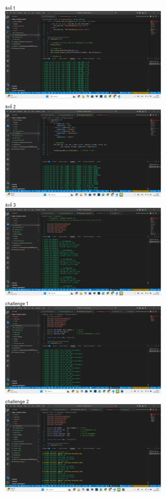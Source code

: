 ข้อที่ 1
![alt text](image.png)

ข้อที่ 2 
![alt text](image-1.png)

ข้อที่ 3
![alt text](image-2.png)

challenge 1
![alt text](image-3.png)

challenge 2 
![alt text](image-4.png)